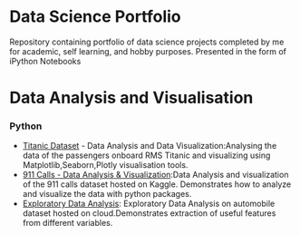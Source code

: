 # Data Science Portfolio
 Repository containing portfolio of data science projects completed by me for academic, self learning, and hobby purposes. Presented in the form of iPython Notebooks

# Data Analysis and Visualisation
### Python
* [Titanic Dataset](https://github.com/suryagokul/Data-Science-Portfolio/blob/master/Data%20Analysis%20and%20Visualization/Project%201/Titanic_Data%20Analysis.ipynb) - Data Analysis and Data Visualization:Analysing the data of the passengers onboard RMS Titanic and visualizing using Matplotlib,Seaborn,Plotly visualisation tools.
* [911 Calls - Data Analysis & Visualization](https://github.com/suryagokul/Data-Science-Portfolio/tree/master/Data%20Analysis%20and%20Visualization):Data Analysis and visualization of the 911 calls dataset hosted on Kaggle. Demonstrates how to analyze and visualize the data with python packages.
* [Exploratory Data Analysis](https://github.com/suryagokul/Data-Science-Portfolio/blob/master/Data%20Analysis%20and%20Visualization/Project%203/Exploratory-Data-Analysis.ipynb):
Exploratory Data Analysis on automobile dataset hosted on cloud.Demonstrates extraction of useful features from different variables. 
